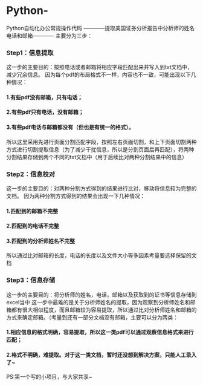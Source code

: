 # Python-
Python自动化办公常规操作代码
————提取美国证券分析报告中分析师的姓名电话和邮箱————
主要分为三步：

### Step1：信息提取
这一步的主要目的：按照电话或者邮箱将相应字段匹配出来并写入到txt文档中，减少冗余信息。
因为每个pdf的布局格式不一样，内容也不一致，可能出现以下几种情况：
#### 1.有些pdf没有邮箱，只有电话；
#### 2.有些pdf只有电话，没有邮箱；
#### 3.有些pdf电话与邮箱都没有（但也是有统一的格式）。
所以这里采用先进行页面分割匹配字段，按照左右页面切割，和上下页面切割两种方式进行切割提取信息（为了减少干扰信息，所以是分割页面后再匹配），将两种分割结果存储到两个不同的txt文档中（用于后续比对两种分割结果中的信息）

### Step2：信息校对
这一步的主要目的：对两种分割方式得到的结果进行比对，移动将信息较为完整的文档。
因为两种分割方式得到的结果会出现一下几种情况：
#### 1.匹配到的邮箱不完整
#### 2.匹配到的电话不完整
#### 3.匹配到的分析师姓名不完整
所以通过比对邮箱的长度，电话的长度以及文件大小等多因素考量要选择保留的文档

### Step3：信息存储
这一步的主要目的：将分析师的姓名，电话，邮箱以及获取到的证书等信息存储到excel当中
这一步中最难的是关于分析师姓名的提取，因为观察到分析师姓名和邮箱都有很大相似程度，而且邮箱较为容易提取，所以通过比对分析师姓名和邮箱的方式来确定邮箱。（考量到还有一部分文档没有邮箱，主要可以分为两类：
#### 1.相应信息的格式明确，容易提取，所以这一类pdf可以通过观察信息格式来进行匹配；
#### 2.格式不明确，难提取。对于这一类文档，暂时还没想到解决方案，只能人工录入了~

PS:第一个写的小项目，与大家共享~



